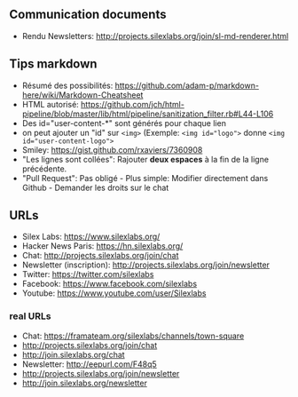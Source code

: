## Communication documents

- Rendu Newsletters: http://projects.silexlabs.org/join/sl-md-renderer.html

## Tips markdown

 - Résumé des possibilités: https://github.com/adam-p/markdown-here/wiki/Markdown-Cheatsheet
 - HTML autorisé: https://github.com/jch/html-pipeline/blob/master/lib/html/pipeline/sanitization_filter.rb#L44-L106
 - Des id="user-content-*" sont générés pour chaque lien
  - on peut ajouter un "id" sur `<img>` (Exemple: `<img id="logo">` donne `<img id="user-content-logo">`
 - Smiley: https://gist.github.com/rxaviers/7360908
 - "Les lignes sont collées": Rajouter **deux espaces** à la fin de la ligne précédente.
 - "Pull Request": Pas obligé - Plus simple: Modifier directement dans Github - Demander les droits sur le chat

## URLs

- Silex Labs: https://www.silexlabs.org/
- Hacker News Paris: https://hn.silexlabs.org/
- Chat: http://projects.silexlabs.org/join/chat
- Newsletter (inscription): http://projects.silexlabs.org/join/newsletter
- Twitter: https://twitter.com/silexlabs
- Facebook: https://www.facebook.com/silexlabs
- Youtube: https://www.youtube.com/user/Silexlabs

### real URLs

- Chat: https://framateam.org/silexlabs/channels/town-square
 - http://projects.silexlabs.org/join/chat
 - http://join.silexlabs.org/chat
- Newsletter: http://eepurl.com/F48q5
 - http://projects.silexlabs.org/join/newsletter
 - http://join.silexlabs.org/newsletter
